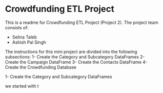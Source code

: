# Crowdfunding ETL Project

This is a readme for Crowdfunding ETL Project (Project 2).
The project team consists of:
- Selina Taleb
- Ashish Pal Singh

The instructions for this mini project are divided into the following subsections:
1- Create the Category and Subcategory DataFrames
2- Create the Campaign DataFrame
3- Create the Contacts DataFrame
4- Create the Crowdfunding Database

1- Create the Category and Subcategory DataFrames

we started with t
